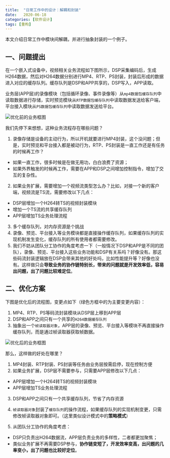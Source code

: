 ```yaml
---
title:  "日常工作中的设计：解耦和封装"  
date:   2020-06-18  
categories: [软件设计]  
tags: [重构] 
---
```



本文介绍日常工作中模块间解耦，并进行抽象封装的一个例子。  





## 一、问题提出 ##

在一个嵌入式设备中，视频相关业务流程如下图所示，DSP采集编码后，生成H264数据，然后对H264数据分别进行MP4、RTP、PS封装，封装后形成的数据进入对应的缓存队列。缓存队列是DSP和APP共享的，DSP写入，APP读取。

业务层(APP层)的录像模块（包括循环录像、事件录像等）从`mp4数据包缓存队列`中读取数据进行存储，实时预览模块从`RTP数据包缓存队列`中读取数据发送给客户端，平台接入模块从`PS数据包缓存队列`中读取数据发送给平台。

![优化前的业务框图](2020-06-18-abstraction_and_encapsulation/old_work_flow.jpg)

我们先停下来想想，这种业务流程存在哪些问题？

1. 录像存储是设备的主动行为，所以开机就要进行MP4封装，这个没问题；但是，实时预览和平台接入都是被动行为，RTP、PS封装是一直工作还是有任务的时候再工作？
  - 如果一直工作，很多时候是在做无用功，白白浪费了资源；
  - 如果外界触发的时候再工作，需要在APP和DSP之间增加控制指令，增加了交互的复杂性。

2. 如果业务扩展，需要增加一个视频流类型怎么办？比如，对接一个新的客户端，视频流是TS流，需要修改以下几点：
  - DSP层增加一个H264转TS的视频封装模块
  - 增加一个TS流的共享缓存队列
  - APP层增加TS业务处理流程

3. 多个缓存队列，对内存资源是个挑战
4. 录像、预览、平台接入等业务模块都是直接操作缓存队列，如果缓存队列的实现机制发生变化，缓存队列的所有使用者都需要修改。
5. 我们不妨从团队分工协作的角度考虑一下（一般情况下DSP和APP是不同的团队），录像、预览、平台接入这些业务功能和DSP有关系吗？好像没有。那这些码流封装逻辑放在DSP会带来其他的好处吗，比如性能提升等？好像也没有。这样做只会**导致业务的协作链特别长，带来的问题就是开发效率低，容易出问题，出了问题比较难定位**。




## 二、优化方案 ##

下图是优化后的流程图，变更点如下（绿色方框中的为主要变更内容）：

1. MP4、RTP、PS等码流封装模块从DSP层上移到APP层
2. DSP和APP之间只有一个共享的`H264数据缓存队列`
3. 抽象出一个`帧读取器对象`，APP层的录像、预览、平台接入等模块不再直接操作缓存队列，而是通过帧读取器获取帧数据。

![优化后的业务框图](2020-06-18-abstraction_and_encapsulation/new_work_flow.jpg)


那么，这样做的好处在哪里？

1. MP4封装、RTP封装、PS封装等任务由业务层按需启停，现在控制方便
2. 如果业务扩展，DSP层不需要参与，只需要APP层修改以下几点：
  - APP层增加一个H264转TS的视频封装模块
  - APP层增加TS业务处理流程

3. DSP和APP之间只有一个共享缓存队列，节省了内存资源
4. `帧读取器对象`封装了`缓存队列`的操作流程，如果缓存队列的实现机制变更，只需修改帧读取器对象即可。（这里类似设计模式中的**策略模式**）

5. 从团队分工协作的角度考虑：
  - DSP只负责出H264数据流，APP层负责业务的多样性，二者都更加聚焦；
  - 类似业务扩展不再需要DSP参与，**协作链变短了，开发效率变高，出问题的几率变小，出了问题也比较好定位**。
